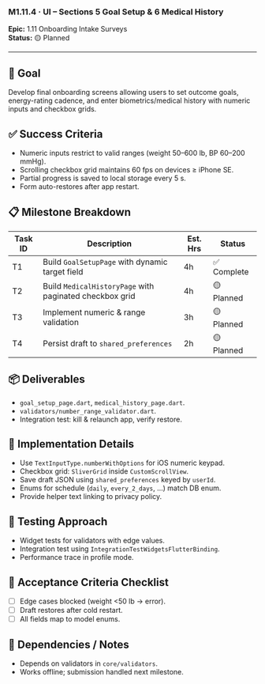 ### M1.11.4 · UI – Sections 5 Goal Setup & 6 Medical History

**Epic:** 1.11 Onboarding Intake Surveys\
**Status:** 🟡 Planned

---

## 🎯 Goal

Develop final onboarding screens allowing users to set outcome goals,
energy-rating cadence, and enter biometrics/medical history with numeric inputs
and checkbox grids.

## ✅ Success Criteria

- Numeric inputs restrict to valid ranges (weight 50–600 lb, BP 60–200 mmHg).
- Scrolling checkbox grid maintains 60 fps on devices ≥ iPhone SE.
- Partial progress is saved to local storage every 5 s.
- Form auto-restores after app restart.

## 📋 Milestone Breakdown

| Task ID | Description                                             | Est. Hrs | Status      |
| ------- | ------------------------------------------------------- | -------- | ----------- |
| T1      | Build `GoalSetupPage` with dynamic target field         | 4h       | ✅ Complete |
| T2      | Build `MedicalHistoryPage` with paginated checkbox grid | 4h       | 🟡 Planned  |
| T3      | Implement numeric & range validation                    | 3h       | 🟡 Planned  |
| T4      | Persist draft to `shared_preferences`                   | 2h       | 🟡 Planned  |

## 📦 Deliverables

- `goal_setup_page.dart`, `medical_history_page.dart`.
- `validators/number_range_validator.dart`.
- Integration test: kill & relaunch app, verify restore.

## 🔧 Implementation Details

- Use `TextInputType.numberWithOptions` for iOS numeric keypad.
- Checkbox grid: `SliverGrid` inside `CustomScrollView`.
- Save draft JSON using `shared_preferences` keyed by `userId`.
- Enums for schedule (`daily`, `every_2_days`, …) match DB enum.
- Provide helper text linking to privacy policy.

## 🧪 Testing Approach

- Widget tests for validators with edge values.
- Integration test using `IntegrationTestWidgetsFlutterBinding`.
- Performance trace in profile mode.

## 📜 Acceptance Criteria Checklist

- [ ] Edge cases blocked (weight <50 lb → error).
- [ ] Draft restores after cold restart.
- [ ] All fields map to model enums.

## 🔗 Dependencies / Notes

- Depends on validators in `core/validators`.
- Works offline; submission handled next milestone.

